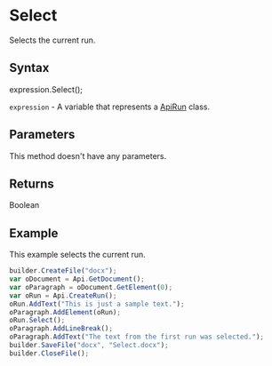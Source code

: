 # Select

Selects the current run.

## Syntax

expression.Select();

`expression` - A variable that represents a [ApiRun](../ApiRun.md) class.

## Parameters

This method doesn't have any parameters.

## Returns

Boolean

## Example

This example selects the current run.

```javascript
builder.CreateFile("docx");
var oDocument = Api.GetDocument();
var oParagraph = oDocument.GetElement(0);
var oRun = Api.CreateRun();
oRun.AddText("This is just a sample text.");
oParagraph.AddElement(oRun);
oRun.Select();
oParagraph.AddLineBreak();
oParagraph.AddText("The text from the first run was selected.");
builder.SaveFile("docx", "Select.docx");
builder.CloseFile();
```